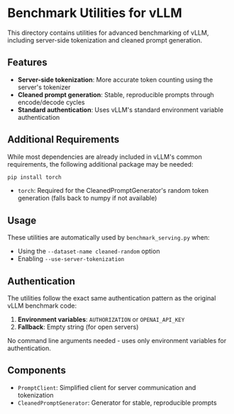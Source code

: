 # Benchmark Utilities for vLLM

This directory contains utilities for advanced benchmarking of vLLM, including server-side tokenization and cleaned prompt generation.

## Features

- **Server-side tokenization**: More accurate token counting using the server's tokenizer
- **Cleaned prompt generation**: Stable, reproducible prompts through encode/decode cycles
- **Standard authentication**: Uses vLLM's standard environment variable authentication

## Additional Requirements

While most dependencies are already included in vLLM's common requirements, the following additional package may be needed:

```bash
pip install torch
```

- `torch`: Required for the CleanedPromptGenerator's random token generation (falls back to numpy if not available)

## Usage

These utilities are automatically used by `benchmark_serving.py` when:
- Using the `--dataset-name cleaned-random` option
- Enabling `--use-server-tokenization`

## Authentication

The utilities follow the exact same authentication pattern as the original vLLM benchmark code:

1. **Environment variables**: `AUTHORIZATION` or `OPENAI_API_KEY`
2. **Fallback**: Empty string (for open servers)

No command line arguments needed - uses only environment variables for authentication.

## Components

- `PromptClient`: Simplified client for server communication and tokenization
- `CleanedPromptGenerator`: Generator for stable, reproducible prompts 